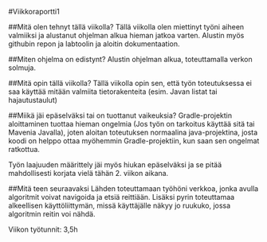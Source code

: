 #Viikkoraportti1

##Mitä olen tehnyt tällä viikolla?
Tällä viikolla olen miettinyt työni aiheen valmiiksi ja alustanut ohjelman alkua hieman jatkoa varten. Alustin myös githubin repon ja labtoolin ja aloitin dokumentaation.

##Miten ohjelma on edistynt?
Alustin ohjelman alkua, toteuttamalla verkon solmuja.

##Mitä opin tällä viikolla?
Tällä viikolla opin sen, että työn toteutuksessa ei saa käyttää mitään valmiita tietorakenteita (esim. Javan listat tai hajautustaulut)

##Miikä jäi epäselväksi tai on tuottanut vaikeuksia?
Gradle-projektin aloittaminen tuottaa hieman ongelmia (Jos työn on tarkoitus käyttää sitä tai Mavenia Javalla), joten aloitan toteutuksen
normaalina java-projektina, josta koodi on helppo ottaa myöhemmin Gradle-projektiin, kun saan sen ongelmat ratkottua.

Työn laajuuden määrittely jäi myös hiukan epäselväksi ja se pitää mahdollisesti korjata vielä tähän 2. viikon aikana.

##Mitä teen seuraavaksi
Lähden toteuttamaan työhöni verkkoa, jonka avulla algoritmit voivat navigoida ja etsiä reittiään. Lisäksi pyrin toteuttamaa alkeellisen käyttöliittymän, missä käyttäjälle näkyy jo ruukuko, jossa algoritmin reitin voi nähdä.

Viikon työtunnit: 3,5h
